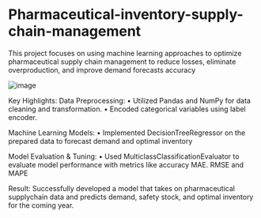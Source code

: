 # Pharmaceutical-inventory-supply-chain-management
This project focuses on using machine learning approaches to optimize pharmaceutical supply chain management to reduce losses, eliminate overproduction, and improve demand forecasts accuracy

![image](https://www.zealousys.com/wp-content/uploads/2024/07/Top-Benefits-of-Supply-Chain-in-Pharmaceutical-Industry.webp)

Key Highlights:
 Data Preprocessing:
 • Utilized Pandas and NumPy for data cleaning and transformation.
 • Encoded categorical variables using label encoder.

Machine Learning Models:
 • Implemented DecisionTreeRegressor on the prepared data to forecast demand and optimal inventory

Model Evaluation & Tuning:
 • Used MulticlassClassificationEvaluator to evaluate model performance with metrics like accuracy MAE. RMSE and MAPE

Result:
Successfully developed a model that takes on pharmaceutical supplychain data and predicts demand, safety stock, and optimal inventory for the coming year.
